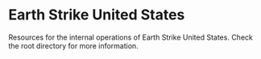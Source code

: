 # Earth Strike United States

Resources for the internal operations of Earth Strike United States. Check the root directory for more information.
